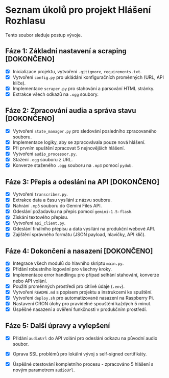 # Seznam úkolů pro projekt Hlášení Rozhlasu

Tento soubor sleduje postup vývoje.

## Fáze 1: Základní nastavení a scraping [DOKONČENO]

- [x] Inicializace projektu, vytvoření `.gitignore`, `requirements.txt`.
- [x] Vytvoření `config.py` pro ukládání konfiguračních proměnných (URL, API klíče).
- [x] Implementace `scraper.py` pro stahování a parsování HTML stránky.
- [x] Extrakce všech odkazů na `.ogg` soubory.

## Fáze 2: Zpracování audia a správa stavu [DOKONČENO]

- [x] Vytvoření `state_manager.py` pro sledování posledního zpracovaného souboru.
- [x] Implementace logiky, aby se zpracovávala pouze nová hlášení.
- [x] Při prvním spuštění zpracovat 5 nejnovějších hlášení.
- [x] Vytvoření `audio_processor.py`.
- [x] Stažení `.ogg` souboru z URL.
- [x] Konverze staženého `.ogg` souboru na `.mp3` pomocí `pydub`.

## Fáze 3: Přepis a odeslání na API [DOKONČENO]

- [x] Vytvoření `transcriber.py`.
- [x] Extrakce data a času vysílání z názvu souboru.
- [x] Nahrání `.mp3` souboru do Gemini Files API.
- [x] Odeslání požadavku na přepis pomocí `gemini-1.5-flash`.
- [x] Získání textového přepisu.
- [x] Vytvoření `api_client.py`.
- [x] Odeslání finálního přepisu a data vysílání na produkční webové API.
- [x] Zajištění správného formátu (JSON payload, hlavičky, API klíč).

## Fáze 4: Dokončení a nasazení [DOKONČENO]

- [x] Integrace všech modulů do hlavního skriptu `main.py`.
- [x] Přidání robustního logování pro všechny kroky.
- [x] Implementace error handlingu pro případ selhání stahování, konverze nebo API volání.
- [x] Použití proměnných prostředí pro citlivé údaje (`.env`).
- [x] Vytvoření `README.md` s popisem projektu a instrukcemi ke spuštění.
- [x] Vytvoření `deploy.sh` pro automatizované nasazení na Raspberry Pi.
- [x] Nastavení CRON úlohy pro pravidelné spouštění každých 5 minut.
- [x] Úspěšné nasazení a ověření funkčnosti v produkčním prostředí.

## Fáze 5: Další úpravy a vylepšení

- [x] Přidání `audioUrl` do API volání pro odeslání odkazu na původní audio soubor.
- [x] Oprava SSL problémů pro lokální vývoj s self-signed certifikáty.
- [x] Úspěšné otestování kompletního procesu - zpracováno 5 hlášení s novým parametrem `audioUrl`.

